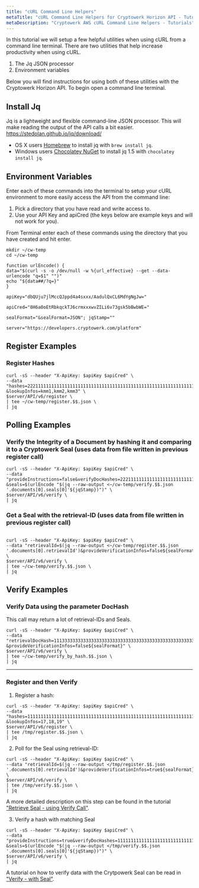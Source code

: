 ```yaml
---
title: "cURL Command Line Helpers"
metaTitle: "cURL Command Line Helpers for Cryptowerk Horizon API - Tutorials"
metaDescription: "Cryptowerk AWS cURL Command Line Helpers - Tutorials"
---
```

In this tutorial we will setup a few helpful utilities when using cURL from a command line terminal. There are two utilities that help increase productivity when using cURL.

 1. The Jq JSON processor
 2. Environment variables

Below you will find instructions for using both of these utilities with the Cryptowerk Horizon API. To begin open a command line terminal.

## Install Jq
Jq is a lightweight and flexible command-line JSON processor. This will make reading the output of the API calls a bit easier. https://stedolan.github.io/jq/download/
- OS X users  [Homebrew](http://brew.sh/)  to install jq with  `brew install jq`.
-   Windows users  [Chocolatey NuGet](https://chocolatey.org/)  to install jq 1.5 with  `chocolatey install jq`.

## Environment Variables
Enter each of these commands into the terminal to setup your cURL environment to more easily access the API from the command line:

1. Pick a directory that you have read and write access to.
2. Use your API Key and apiCred (the keys below are example keys and will not work for you).

From Terminal enter each of these commands using the directory that you have created and hit enter.

```
mkdir ~/cw-temp
cd ~/cw-temp

function urlEncode() {
data="$(curl -s -o /dev/null -w %{url_effective} --get --data-urlencode "q=$1" "")"
echo "${data##/?q=}"
}
```

```
apiKey="dbQUju7jlMccQJppd4a4sxxx/AadulQxCL6MdYgNgJw="
```

```
apiCred="8H6a0oEtRbkqckTJ6crmxxxwvZILi6v73gsk5bBwbWE="
```

```
sealFormat="&sealFormat=JSON"; jqStamp=""
```

```
server="https://developers.cryptowerk.com/platform"
```



## Register Examples

### Register Hashes

```
curl -sS --header "X-ApiKey: $apiKey $apiCred" \
--data "hashes=2221111111111111111111111111111111111111111111111111111111111111,1112222222222222222222222222222222222222222222222222222222222222,1113333333333333333333333333333333333333333333333333333333333333\
&lookupInfos=kmm1,kmm2,kmm3" \
$server/API/v6/register \
| tee ~/cw-temp/register.$$.json \
| jq
```

## Polling Examples

###  Verify the Integrity of a Document by hashing it and comparing it to a Cryptowerk Seal (uses data from file written in previous register call)

```
curl -sS --header "X-ApiKey: $apiKey $apiCred" \
--data "provideInstructions=false&verifyDocHashes=2221111111111111111111111111111111111111111111111111111111111111\
&seals=$(urlEncode "$(jq --raw-output <~/cw-temp/verify.$$.json '.documents[0].seals[0]'${jqStamp})")" \
$server/API/v6/verify \
| jq

```

### Get a Seal with the retrieval-ID (uses data from file written in previous register call)

```

curl -sS --header "X-ApiKey: $apiKey $apiCred" \
--data "retrievalId=$(jq --raw-output <~/cw-temp/register.$$.json '.documents[0].retrievalId')&provideVerificationInfos=false${sealFormat}" \
$server/API/v6/verify \
| tee ~/cw-temp/verify.$$.json \
| jq
```
## Verify Examples

### Verify Data using the parameter DocHash 
This call may return a lot of retrieval-IDs and Seals.

```
curl -sS --header "X-ApiKey: $apiKey $apiCred" \
--data "retrievalDocHash=1113333333333333333333333333333333333333333333333333333333333333\
&provideVerificationInfos=false${sealFormat}" \
$server/API/v6/verify \
| tee ~/cw-temp/verify_by_hash.$$.json \
| jq
```
_______
### Register and then Verify
1. Register a hash:

```
curl -sS --header "X-ApiKey: $apiKey $apiCred" \
--data "hashes=1111111111111111111111111111111111111111111111111111111111111111,2222222222222222222222222222222222222222222222222222222222222222,3333333333333333333333333333333333333333333333333333333333333333\
&lookupInfos=17,18,19" \
$server/API/v6/register \
| tee /tmp/register.$$.json \
| jq
```

2. Poll for the Seal using retrieval-ID:                         
```
curl -sS --header "X-ApiKey: $apiKey $apiCred" \
--data "retrievalId=$(jq --raw-output </tmp/register.$$.json '.documents[0].retrievalId')&provideVerificationInfos=true${sealFormat}" \
$server/API/v6/verify \
| tee /tmp/verify.$$.json \
| jq
```
A more detailed description on this step can be found in the tutorial ["Retrieve Seal - using Verify Call"](https://docs.cryptowerk.com/tutorials/6-retrieve-seal). 

3. Verify a hash with matching Seal                        
```
curl -sS --header "X-ApiKey: $apiKey $apiCred" \
--data "provideInstructions=true&verifyDocHashes=1111111111111111111111111111111111111111111111111111111111111111\
&seals=$(urlEncode "$(jq --raw-output </tmp/verify.$$.json '.documents[0].seals[0]'${jqStamp})")" \
$server/API/v6/verify \
| jq
```
A tutorial on how to verify data with the Crytpowerk Seal can be read in ["Verify - with Seal"](https://docs.cryptowerk.com/tutorials/4-verify-with-Seal).
